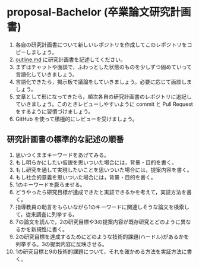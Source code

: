 # proposal-Bachelor (卒業論文研究計画書)

1. 各自の研究計画書について新しいレポジトリを作成してこのレポジトリをコピーしましょう。
2. [outline.md](outline.md) に研究計画書を記述してください。
3. まずはチャットや面談で，ふわっとした状態のものを少しずつ固めていって言語化していきましょう。
4. 言語化できたら，掲示板で議論をしていきましょう。必要に応じて面談しましょう。
5. 文章として形になってきたら，順次各自の研究計画書のレポジトリに追記していきましょう。このときレビューしやすいように commit と Pull Request をするように習慣づけましょう。
6. GitHub を使って積極的にレビューを受けましょう。

## 研究計画書の標準的な記述の順番

1. 思いつくままキーワードをあげてみる。
2. もし明らかにしたい仮説を思いついた場合には，背景・目的を書く。
3. もし研究を通して実現したいことを思いついた場合には，提案内容を書く。
4. もし社会的意義を思いついた場合には，背景・目的を書く。
5. 1のキーワードを膨らませる。
6. どうやったら研究目標が達成できたと実証できるかを考えて，実証方法を書く。
7. 指導教員の助言をもらいながら1のキーワードに関連しそうな論文を検索して，従来調査に列挙する。
8. 7の論文を読んで，2の研究目標や3の提案内容が既存研究とどのように異なるかを新規性に書く。
9. 2の研究目標を達成するためにどのような技術的課題(ハードル)があるかを列挙する。3の提案内容に反映させる。
10. 1の研究目標と9の技術的課題について，それを確かめる方法を実証方法に書く。